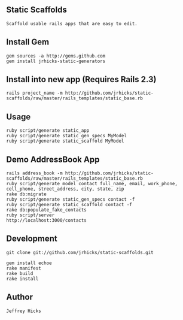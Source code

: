 ## Static Scaffolds

    Scaffold usable rails apps that are easy to edit.

## Install Gem

    gem sources -a http://gems.github.com 
    gem install jrhicks-static-generators

## Install into new app (Requires Rails 2.3)

    rails project_name -m http://github.com/jrhicks/static-scaffolds/raw/master/rails_templates/static_base.rb

## Usage

    ruby script/generate static_app
    ruby script/generate static_gen_specs MyModel
    ruby script/generate static_scaffold MyModel

## Demo AddressBook App

    rails address_book -m http://github.com/jrhicks/static-scaffolds/raw/master/rails_templates/static_base.rb
    ruby script/generate model contact full_name, email, work_phone, cell_phone, street_address, city, state, zip
    rake db:migrate
    ruby script/generate static_gen_specs contact -f
    ruby script/generate static_scaffold contact -f
    rake db:populate_fake_contacts
    ruby script/server
    http://localhost:3000/contacts

## Development

    git clone git://github.com/jrhicks/static-scaffolds.git     

    gem install echoe
    rake manifest
    rake build
    rake install

## Author

    Jeffrey Hicks

